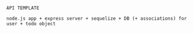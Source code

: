 ````````````
API TEMPLATE

node.js app + express server + sequelize + DB (+ associations) for user + todo object 

````````````
